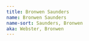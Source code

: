 ```yaml
---
title: Bronwen Saunders
name: Bronwen Saunders
name-sort: Saunders, Bronwen
aka: Webster, Bronwen
---
```

